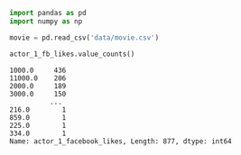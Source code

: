 

```python
import pandas as pd
import numpy as np
```


```python
movie = pd.read_csv('data/movie.csv')
```


```python
actor_1_fb_likes.value_counts()
```




    1000.0     436
    11000.0    206
    2000.0     189
    3000.0     150
              ... 
    216.0        1
    859.0        1
    225.0        1
    334.0        1
    Name: actor_1_facebook_likes, Length: 877, dtype: int64




```python

```


```python

```


```python

```


```python

```
